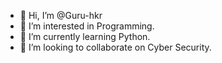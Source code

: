 - 👋 Hi, I’m @Guru-hkr
- 👀 I’m interested in Programming.
- 🌱 I’m currently learning Python.
- 💞️ I’m looking to collaborate on Cyber Security.

<!---
Guru-hkr/Guru-hkr is a ✨ special ✨ repository because its `README.md` (this file) appears on your GitHub profile.
You can click the Preview link to take a look at your changes.
--->
